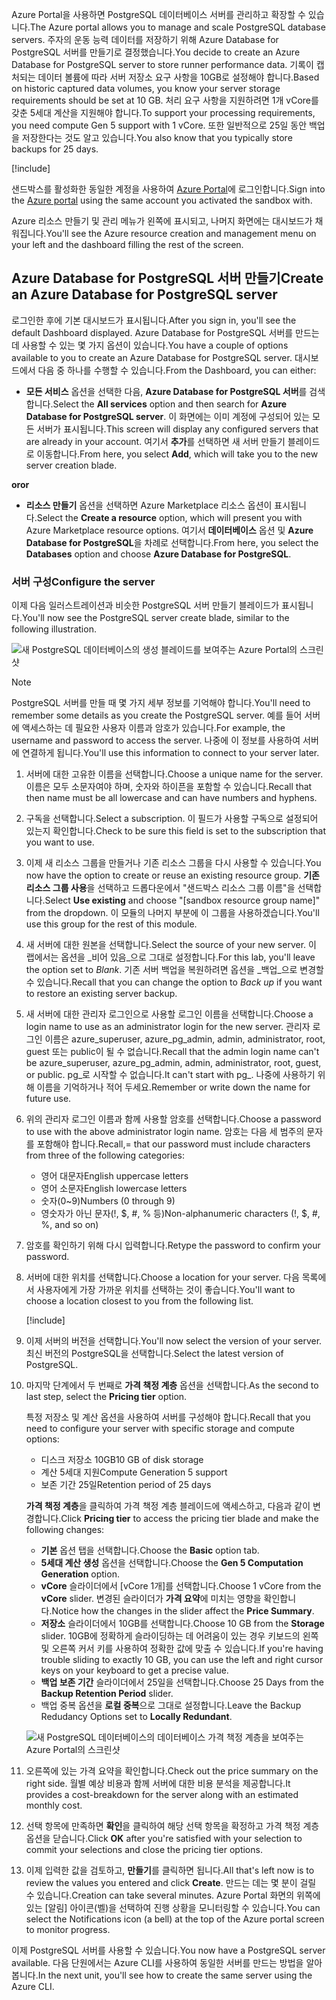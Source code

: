 <span data-ttu-id="ccccf-101">Azure Portal을 사용하면 PostgreSQL 데이터베이스 서버를 관리하고 확장할 수 있습니다.</span><span class="sxs-lookup"><span data-stu-id="ccccf-101">The Azure portal allows you to manage and scale PostgreSQL database servers.</span></span> <span data-ttu-id="ccccf-102">주자의 운동 능력 데이터를 저장하기 위해 Azure Database for PostgreSQL 서버를 만들기로 결정했습니다.</span><span class="sxs-lookup"><span data-stu-id="ccccf-102">You decide to create an Azure Database for PostgreSQL server to store runner performance data.</span></span> <span data-ttu-id="ccccf-103">기록이 캡처되는 데이터 볼륨에 따라 서버 저장소 요구 사항을 10GB로 설정해야 합니다.</span><span class="sxs-lookup"><span data-stu-id="ccccf-103">Based on historic captured data volumes, you know your server storage requirements should be set at 10 GB.</span></span> <span data-ttu-id="ccccf-104">처리 요구 사항을 지원하려면 1개 vCore를 갖춘 5세대 계산을 지원해야 합니다.</span><span class="sxs-lookup"><span data-stu-id="ccccf-104">To support your processing requirements, you need compute Gen 5 support with 1 vCore.</span></span> <span data-ttu-id="ccccf-105">또한 일반적으로 25일 동안 백업을 저장한다는 것도 알고 있습니다.</span><span class="sxs-lookup"><span data-stu-id="ccccf-105">You also know that you typically store backups for 25 days.</span></span>

[!include[](../../../includes/azure-sandbox-activate.md)]

<span data-ttu-id="ccccf-106">샌드박스를 활성화한 동일한 계정을 사용하여 [Azure Portal](https://portal.azure.com/learn.docs.microsoft.com?azure-portal=true)에 로그인합니다.</span><span class="sxs-lookup"><span data-stu-id="ccccf-106">Sign into the [Azure portal](https://portal.azure.com/learn.docs.microsoft.com?azure-portal=true) using the same account you activated the sandbox with.</span></span>

<span data-ttu-id="ccccf-107">Azure 리소스 만들기 및 관리 메뉴가 왼쪽에 표시되고, 나머지 화면에는 대시보드가 채워집니다.</span><span class="sxs-lookup"><span data-stu-id="ccccf-107">You'll see the Azure resource creation and management menu on your left and the dashboard filling the rest of the screen.</span></span>

## <a name="create-an-azure-database-for-postgresql-server"></a><span data-ttu-id="ccccf-108">Azure Database for PostgreSQL 서버 만들기</span><span class="sxs-lookup"><span data-stu-id="ccccf-108">Create an Azure Database for PostgreSQL server</span></span>

<span data-ttu-id="ccccf-109">로그인한 후에 기본 대시보드가 표시됩니다.</span><span class="sxs-lookup"><span data-stu-id="ccccf-109">After you sign in, you'll see the default Dashboard displayed.</span></span> <span data-ttu-id="ccccf-110">Azure Database for PostgreSQL 서버를 만드는 데 사용할 수 있는 몇 가지 옵션이 있습니다.</span><span class="sxs-lookup"><span data-stu-id="ccccf-110">You have a couple of options available to you to create an Azure Database for PostgreSQL server.</span></span> <span data-ttu-id="ccccf-111">대시보드에서 다음 중 하나를 수행할 수 있습니다.</span><span class="sxs-lookup"><span data-stu-id="ccccf-111">From the Dashboard, you can either:</span></span>

- <span data-ttu-id="ccccf-112">**모든 서비스** 옵션을 선택한 다음, **Azure Database for PostgreSQL 서버**를 검색합니다.</span><span class="sxs-lookup"><span data-stu-id="ccccf-112">Select the **All services** option and then search for **Azure Database for PostgreSQL server**.</span></span> <span data-ttu-id="ccccf-113">이 화면에는 이미 계정에 구성되어 있는 모든 서버가 표시됩니다.</span><span class="sxs-lookup"><span data-stu-id="ccccf-113">This screen will display any configured servers that are already in your account.</span></span> <span data-ttu-id="ccccf-114">여기서 **추가**를 선택하면 새 서버 만들기 블레이드로 이동합니다.</span><span class="sxs-lookup"><span data-stu-id="ccccf-114">From here, you select **Add**, which will take you to the new server creation blade.</span></span>

<span data-ttu-id="ccccf-115">**or**</span><span class="sxs-lookup"><span data-stu-id="ccccf-115">**or**</span></span>

- <span data-ttu-id="ccccf-116">**리소스 만들기** 옵션을 선택하면 Azure Marketplace 리소스 옵션이 표시됩니다.</span><span class="sxs-lookup"><span data-stu-id="ccccf-116">Select the **Create a resource** option, which will present you with Azure Marketplace resource options.</span></span> <span data-ttu-id="ccccf-117">여기서 **데이터베이스** 옵션 및 **Azure Database for PostgreSQL**을 차례로 선택합니다.</span><span class="sxs-lookup"><span data-stu-id="ccccf-117">From here, you select the **Databases** option and choose **Azure Database for PostgreSQL**.</span></span>

### <a name="configure-the-server"></a><span data-ttu-id="ccccf-118">서버 구성</span><span class="sxs-lookup"><span data-stu-id="ccccf-118">Configure the server</span></span>

<span data-ttu-id="ccccf-119">이제 다음 일러스트레이션과 비슷한 PostgreSQL 서버 만들기 블레이드가 표시됩니다.</span><span class="sxs-lookup"><span data-stu-id="ccccf-119">You'll now see the PostgreSQL server create blade, similar to the following illustration.</span></span>

![새 PostgreSQL 데이터베이스의 생성 블레이드를 보여주는 Azure Portal의 스크린샷](../media/4-create-blade.png)

> [!NOTE]
> <span data-ttu-id="ccccf-121">PostgreSQL 서버를 만들 때 몇 가지 세부 정보를 기억해야 합니다.</span><span class="sxs-lookup"><span data-stu-id="ccccf-121">You'll need to remember some details as you create the PostgreSQL server.</span></span> <span data-ttu-id="ccccf-122">예를 들어 서버에 액세스하는 데 필요한 사용자 이름과 암호가 있습니다.</span><span class="sxs-lookup"><span data-stu-id="ccccf-122">For example, the username and password to access the server.</span></span> <span data-ttu-id="ccccf-123">나중에 이 정보를 사용하여 서버에 연결하게 됩니다.</span><span class="sxs-lookup"><span data-stu-id="ccccf-123">You'll use this information to connect to your server later.</span></span>

1. <span data-ttu-id="ccccf-124">서버에 대한 고유한 이름을 선택합니다.</span><span class="sxs-lookup"><span data-stu-id="ccccf-124">Choose a unique name for the server.</span></span> <span data-ttu-id="ccccf-125">이름은 모두 소문자여야 하며, 숫자와 하이픈을 포함할 수 있습니다.</span><span class="sxs-lookup"><span data-stu-id="ccccf-125">Recall that then name must be all lowercase and can have numbers and hyphens.</span></span>

1. <span data-ttu-id="ccccf-126">구독을 선택합니다.</span><span class="sxs-lookup"><span data-stu-id="ccccf-126">Select a subscription.</span></span> <span data-ttu-id="ccccf-127">이 필드가 사용할 구독으로 설정되어 있는지 확인합니다.</span><span class="sxs-lookup"><span data-stu-id="ccccf-127">Check to be sure this field is set to the subscription that you want to use.</span></span>

1. <span data-ttu-id="ccccf-128">이제 새 리소스 그룹을 만들거나 기존 리소스 그룹을 다시 사용할 수 있습니다.</span><span class="sxs-lookup"><span data-stu-id="ccccf-128">You now have the option to create or reuse an existing resource group.</span></span> <span data-ttu-id="ccccf-129">**기존 리소스 그룹 사용**을 선택하고 드롭다운에서 "<rgn>샌드박스 리소스 그룹 이름</rgn>"을 선택합니다.</span><span class="sxs-lookup"><span data-stu-id="ccccf-129">Select **Use existing** and choose "<rgn>[sandbox resource group name]</rgn>" from the dropdown.</span></span> <span data-ttu-id="ccccf-130">이 모듈의 나머지 부분에 이 그룹을 사용하겠습니다.</span><span class="sxs-lookup"><span data-stu-id="ccccf-130">You'll use this group for the rest of this module.</span></span>

1. <span data-ttu-id="ccccf-131">새 서버에 대한 원본을 선택합니다.</span><span class="sxs-lookup"><span data-stu-id="ccccf-131">Select the source of your new server.</span></span> <span data-ttu-id="ccccf-132">이 랩에서는 옵션을 _비어 있음_으로 그대로 설정합니다.</span><span class="sxs-lookup"><span data-stu-id="ccccf-132">For this lab, you'll leave the option set to _Blank_.</span></span> <span data-ttu-id="ccccf-133">기존 서버 백업을 복원하려면 옵션을 _백업_으로 변경할 수 있습니다.</span><span class="sxs-lookup"><span data-stu-id="ccccf-133">Recall that you can change the option to _Back up_ if you want to restore an existing server backup.</span></span>

1. <span data-ttu-id="ccccf-134">새 서버에 대한 관리자 로그인으로 사용할 로그인 이름을 선택합니다.</span><span class="sxs-lookup"><span data-stu-id="ccccf-134">Choose a login name to use as an administrator login for the new server.</span></span> <span data-ttu-id="ccccf-135">관리자 로그인 이름은 azure_superuser, azure_pg_admin, admin, administrator, root, guest 또는 public이 될 수 없습니다.</span><span class="sxs-lookup"><span data-stu-id="ccccf-135">Recall that the admin login name can't be azure_superuser, azure_pg_admin, admin, administrator, root, guest, or public.</span></span> <span data-ttu-id="ccccf-136">pg_로 시작할 수 없습니다.</span><span class="sxs-lookup"><span data-stu-id="ccccf-136">It can't start with pg_.</span></span> <span data-ttu-id="ccccf-137">나중에 사용하기 위해 이름을 기억하거나 적어 두세요.</span><span class="sxs-lookup"><span data-stu-id="ccccf-137">Remember or write down the name for future use.</span></span>

1. <span data-ttu-id="ccccf-138">위의 관리자 로그인 이름과 함께 사용할 암호를 선택합니다.</span><span class="sxs-lookup"><span data-stu-id="ccccf-138">Choose a password to use with the above administrator login name.</span></span> <span data-ttu-id="ccccf-139">암호는 다음 세 범주의 문자를 포함해야 합니다.</span><span class="sxs-lookup"><span data-stu-id="ccccf-139">Recall,= that our password must include characters from three of the following categories:</span></span>
   - <span data-ttu-id="ccccf-140">영어 대문자</span><span class="sxs-lookup"><span data-stu-id="ccccf-140">English uppercase letters</span></span>
   - <span data-ttu-id="ccccf-141">영어 소문자</span><span class="sxs-lookup"><span data-stu-id="ccccf-141">English lowercase letters</span></span>
   - <span data-ttu-id="ccccf-142">숫자(0~9)</span><span class="sxs-lookup"><span data-stu-id="ccccf-142">Numbers (0 through 9)</span></span>
   - <span data-ttu-id="ccccf-143">영숫자가 아닌 문자(!, $, #, % 등)</span><span class="sxs-lookup"><span data-stu-id="ccccf-143">Non-alphanumeric characters (!, $, #, %, and so on)</span></span>

1. <span data-ttu-id="ccccf-144">암호를 확인하기 위해 다시 입력합니다.</span><span class="sxs-lookup"><span data-stu-id="ccccf-144">Retype the password to confirm your password.</span></span>

1. <span data-ttu-id="ccccf-145">서버에 대한 위치를 선택합니다.</span><span class="sxs-lookup"><span data-stu-id="ccccf-145">Choose a location for your server.</span></span> <span data-ttu-id="ccccf-146">다음 목록에서 사용자에게 가장 가까운 위치를 선택하는 것이 좋습니다.</span><span class="sxs-lookup"><span data-stu-id="ccccf-146">You'll want to choose a location closest to you from the following list.</span></span>

    [!include[](../../../includes/azure-sandbox-regions-first-mention-note-friendly.md)]


1. <span data-ttu-id="ccccf-147">이제 서버의 버전을 선택합니다.</span><span class="sxs-lookup"><span data-stu-id="ccccf-147">You'll now select the version of your server.</span></span> <span data-ttu-id="ccccf-148">최신 버전의 PostgreSQL을 선택합니다.</span><span class="sxs-lookup"><span data-stu-id="ccccf-148">Select the latest version of PostgreSQL.</span></span>

1. <span data-ttu-id="ccccf-149">마지막 단계에서 두 번째로 **가격 책정 계층** 옵션을 선택합니다.</span><span class="sxs-lookup"><span data-stu-id="ccccf-149">As the second to last step, select the **Pricing tier** option.</span></span>

    <span data-ttu-id="ccccf-150">특정 저장소 및 계산 옵션을 사용하여 서버를 구성해야 합니다.</span><span class="sxs-lookup"><span data-stu-id="ccccf-150">Recall that you need to configure your server with specific storage and compute options:</span></span>

    - <span data-ttu-id="ccccf-151">디스크 저장소 10GB</span><span class="sxs-lookup"><span data-stu-id="ccccf-151">10 GB of disk storage</span></span>
    - <span data-ttu-id="ccccf-152">계산 5세대 지원</span><span class="sxs-lookup"><span data-stu-id="ccccf-152">Compute Generation 5 support</span></span>
    - <span data-ttu-id="ccccf-153">보존 기간 25일</span><span class="sxs-lookup"><span data-stu-id="ccccf-153">Retention period of 25 days</span></span>

    <span data-ttu-id="ccccf-154">**가격 책정 계층**을 클릭하여 가격 책정 계층 블레이드에 액세스하고, 다음과 같이 변경합니다.</span><span class="sxs-lookup"><span data-stu-id="ccccf-154">Click **Pricing tier** to access the pricing tier blade and make the following changes:</span></span>

    - <span data-ttu-id="ccccf-155">**기본** 옵션 탭을 선택합니다.</span><span class="sxs-lookup"><span data-stu-id="ccccf-155">Choose the **Basic** option tab.</span></span>
    - <span data-ttu-id="ccccf-156">**5세대 계산 생성** 옵션을 선택합니다.</span><span class="sxs-lookup"><span data-stu-id="ccccf-156">Choose the **Gen 5 Computation Generation** option.</span></span>
    - <span data-ttu-id="ccccf-157">**vCore** 슬라이더에서 [vCore 1개]를 선택합니다.</span><span class="sxs-lookup"><span data-stu-id="ccccf-157">Choose 1 vCore from the **vCore** slider.</span></span> <span data-ttu-id="ccccf-158">변경된 슬라이더가 **가격 요약**에 미치는 영향을 확인합니다.</span><span class="sxs-lookup"><span data-stu-id="ccccf-158">Notice how the changes in the slider affect the **Price Summary**.</span></span>
    - <span data-ttu-id="ccccf-159">**저장소** 슬라이더에서 10GB를 선택합니다.</span><span class="sxs-lookup"><span data-stu-id="ccccf-159">Choose 10 GB from the **Storage** slider.</span></span> <span data-ttu-id="ccccf-160">10GB에 정확하게 슬라이딩하는 데 어려움이 있는 경우 키보드의 왼쪽 및 오른쪽 커서 키를 사용하여 정확한 값에 맞출 수 있습니다.</span><span class="sxs-lookup"><span data-stu-id="ccccf-160">If you're having trouble sliding to exactly 10 GB, you can use the left and right cursor keys on your keyboard to get a precise value.</span></span>
    - <span data-ttu-id="ccccf-161">**백업 보존 기간** 슬라이더에서 25일을 선택합니다.</span><span class="sxs-lookup"><span data-stu-id="ccccf-161">Choose 25 Days from the **Backup Retention Period** slider.</span></span>
    - <span data-ttu-id="ccccf-162">백업 중복 옵션을 **로컬 중복**으로 그대로 설정합니다.</span><span class="sxs-lookup"><span data-stu-id="ccccf-162">Leave the Backup Redudancy Options set to **Locally Redundant**.</span></span>

    ![새 PostgreSQL 데이터베이스의 데이터베이스 가격 책정 계층을 보여주는 Azure Portal의 스크린샷](../media/4-azure-db-pricing-tier.png)

1. <span data-ttu-id="ccccf-164">오른쪽에 있는 가격 요약을 확인합니다.</span><span class="sxs-lookup"><span data-stu-id="ccccf-164">Check out the price summary on the right side.</span></span> <span data-ttu-id="ccccf-165">월별 예상 비용과 함께 서버에 대한 비용 분석을 제공합니다.</span><span class="sxs-lookup"><span data-stu-id="ccccf-165">It provides a cost-breakdown for the server along with an estimated monthly cost.</span></span>

1. <span data-ttu-id="ccccf-166">선택 항목에 만족하면 **확인**을 클릭하여 해당 선택 항목을 확정하고 가격 책정 계층 옵션을 닫습니다.</span><span class="sxs-lookup"><span data-stu-id="ccccf-166">Click **OK** after you're satisfied with your selection to commit your selections and close the pricing tier options.</span></span>

1. <span data-ttu-id="ccccf-167">이제 입력한 값을 검토하고, **만들기**를 클릭하면 됩니다.</span><span class="sxs-lookup"><span data-stu-id="ccccf-167">All that's left now is to review the values you entered and click **Create**.</span></span> <span data-ttu-id="ccccf-168">만드는 데는 몇 분이 걸릴 수 있습니다.</span><span class="sxs-lookup"><span data-stu-id="ccccf-168">Creation can take several minutes.</span></span> <span data-ttu-id="ccccf-169">Azure Portal 화면의 위쪽에 있는 [알림] 아이콘(벨)을 선택하여 진행 상황을 모니터링할 수 있습니다.</span><span class="sxs-lookup"><span data-stu-id="ccccf-169">You can select the Notifications icon (a bell) at the top of the Azure portal screen to monitor progress.</span></span>

<span data-ttu-id="ccccf-170">이제 PostgreSQL 서버를 사용할 수 있습니다.</span><span class="sxs-lookup"><span data-stu-id="ccccf-170">You now have a PostgreSQL server available.</span></span> <span data-ttu-id="ccccf-171">다음 단원에서는 Azure CLI를 사용하여 동일한 서버를 만드는 방법을 알아봅니다.</span><span class="sxs-lookup"><span data-stu-id="ccccf-171">In the next unit, you'll see how to create the same server using the Azure CLI.</span></span>

